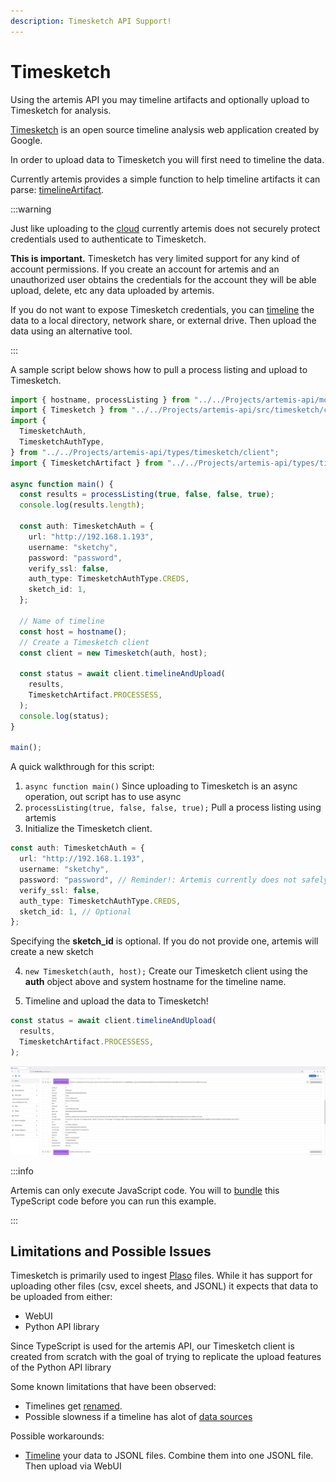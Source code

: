 ```yaml
---
description: Timesketch API Support!
---
```


# Timesketch

Using the artemis API you may timeline artifacts and optionally upload to
Timesketch for analysis.

[Timesketch](https://timesketch.org/) is an open source timeline analysis web
application created by Google.

In order to upload data to Timesketch you will first need to timeline the data.

Currently artemis provides a simple function to help timeline artifacts it can
parse: [timelineArtifact](../Helper/timesketch).

:::warning

Just like uploading to the [cloud](../../Intro//Collections/uploads.md)
currently artemis does not securely protect credentials used to authenticate to
Timesketch.

**This is important.** Timesketch has very limited support for any kind of
account permissions. If you create an account for artemis and an unauthorized
user obtains the credentials for the account they will be able upload, delete,
etc any data uploaded by artemis.

If you do not want to expose Timesketch credentials, you can
[timeline](./timelines.md) the data to a local directory, network share, or
external drive. Then upload the data using an alternative tool.

:::

A sample script below shows how to pull a process listing and upload to
Timesketch.

```typescript
import { hostname, processListing } from "../../Projects/artemis-api/mod";
import { Timesketch } from "../../Projects/artemis-api/src/timesketch/client";
import {
  TimesketchAuth,
  TimesketchAuthType,
} from "../../Projects/artemis-api/types/timesketch/client";
import { TimesketchArtifact } from "../../Projects/artemis-api/types/timesketch/timeline";

async function main() {
  const results = processListing(true, false, false, true);
  console.log(results.length);

  const auth: TimesketchAuth = {
    url: "http://192.168.1.193",
    username: "sketchy",
    password: "password",
    verify_ssl: false,
    auth_type: TimesketchAuthType.CREDS,
    sketch_id: 1,
  };

  // Name of timeline
  const host = hostname();
  // Create a Timesketch client
  const client = new Timesketch(auth, host);

  const status = await client.timelineAndUpload(
    results,
    TimesketchArtifact.PROCESSESS,
  );
  console.log(status);
}

main();
```

A quick walkthrough for this script:

1. `async function main()` Since uploading to Timesketch is an async operation,
   out script has to use async
2. `processListing(true, false, false, true);` Pull a process listing using
   artemis
3. Initialize the Timesketch client.

```typescript
const auth: TimesketchAuth = {
  url: "http://192.168.1.193",
  username: "sketchy",
  password: "password", // Reminder!: Artemis currently does not safely protect credentials
  verify_ssl: false,
  auth_type: TimesketchAuthType.CREDS,
  sketch_id: 1, // Optional
};
```

Specifying the **sketch_id** is optional. If you do not provide one, artemis
will create a new sketch

4. `new Timesketch(auth, host);` Create our Timesketch client using the **auth**
   object above and system hostname for the timeline name.

5. Timeline and upload the data to Timesketch!

```typescript
const status = await client.timelineAndUpload(
  results,
  TimesketchArtifact.PROCESSESS,
);
```

![A pretty timeline](../../../static/img/timesketch.png)

:::info

Artemis can only execute JavaScript code. You will to
[bundle](../../Intro/Scripting/bundling.md#esbuild) this TypeScript code before you can run
this example.

:::

## Limitations and Possible Issues

Timesketch is primarily used to ingest
[Plaso](https://github.com/log2timeline/plaso) files. While it has support for
uploading other files (csv, excel sheets, and JSONL) it expects that data to be
uploaded from either:

- WebUI
- Python API library

Since TypeScript is used for the artemis API, our Timesketch client is created
from scratch with the goal of trying to replicate the upload features of the
Python API library

Some known limitations that have been observed:

- Timelines get [renamed](https://github.com/google/timesketch/issues/3052).
- Possible slowness if a timeline has alot of
  [data sources](https://github.com/google/timesketch/issues/3075)

Possible workarounds:

- [Timeline](./timelines.md) your data to JSONL files. Combine them into one
  JSONL file. Then upload via WebUI
